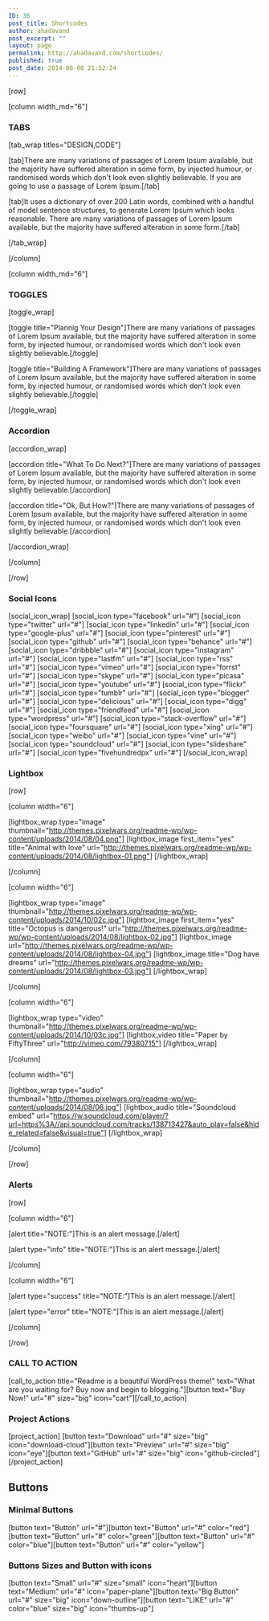 ```yaml
---
ID: 36
post_title: Shortcodes
author: ahadavand
post_excerpt: ""
layout: page
permalink: http://ahadavand.com/shortcodes/
published: true
post_date: 2014-08-08 21:32:24
---
```

[row]

[column width_md="6"]

### TABS

[tab_wrap titles="DESIGN,CODE"]

[tab]There are many variations of passages of Lorem Ipsum available, but the majority have suffered alteration in some form, by injected humour, or randomised words which don't look even slightly believable. If you are going to use a passage of Lorem Ipsum.[/tab]

[tab]It uses a dictionary of over 200 Latin words, combined with a handful of model sentence structures, to generate Lorem Ipsum which looks reasonable. There are many variations of passages of Lorem Ipsum available, but the majority have suffered alteration in some form.[/tab]

[/tab_wrap]

[/column]

[column width_md="6"]

### TOGGLES

[toggle_wrap]

[toggle title="Plannig Your Design"]There are many variations of passages of Lorem Ipsum available, but the majority have suffered alteration in some form, by injected humour, or randomised words which don't look even slightly believable.[/toggle]

[toggle title="Building A Framework"]There are many variations of passages of Lorem Ipsum available, but the majority have suffered alteration in some form, by injected humour, or randomised words which don't look even slightly believable.[/toggle]

[/toggle_wrap]

### Accordion

[accordion_wrap]

[accordion title="What To Do Next?"]There are many variations of passages of Lorem Ipsum available, but the majority have suffered alteration in some form, by injected humour, or randomised words which don't look even slightly believable.[/accordion]

[accordion title="Ok, But How?"]There are many variations of passages of Lorem Ipsum available, but the majority have suffered alteration in some form, by injected humour, or randomised words which don't look even slightly believable.[/accordion]

[/accordion_wrap]

[/column]

[/row]

### Social Icons

[social_icon_wrap] [social_icon type="facebook" url="#"] [social_icon type="twitter" url="#"] [social_icon type="linkedin" url="#"] [social_icon type="google-plus" url="#"] [social_icon type="pinterest" url="#"] [social_icon type="github" url="#"] [social_icon type="behance" url="#"] [social_icon type="dribbble" url="#"] [social_icon type="instagram" url="#"] [social_icon type="lastfm" url="#"] [social_icon type="rss" url="#"] [social_icon type="vimeo" url="#"] [social_icon type="forrst" url="#"] [social_icon type="skype" url="#"] [social_icon type="picasa" url="#"] [social_icon type="youtube" url="#"] [social_icon type="flickr" url="#"] [social_icon type="tumblr" url="#"] [social_icon type="blogger" url="#"] [social_icon type="delicious" url="#"] [social_icon type="digg" url="#"] [social_icon type="friendfeed" url="#"] [social_icon type="wordpress" url="#"] [social_icon type="stack-overflow" url="#"] [social_icon type="foursquare" url="#"] [social_icon type="xing" url="#"] [social_icon type="weibo" url="#"] [social_icon type="vine" url="#"] [social_icon type="soundcloud" url="#"] [social_icon type="slideshare" url="#"] [social_icon type="fivehundredpx" url="#"] [/social_icon_wrap]

### Lightbox

[row]

[column width="6"]

[lightbox_wrap type="image" thumbnail="http://themes.pixelwars.org/readme-wp/wp-content/uploads/2014/08/04.png"] [lightbox_image first_item="yes" title="Animal with love" url="http://themes.pixelwars.org/readme-wp/wp-content/uploads/2014/08/lightbox-01.png"] [/lightbox_wrap]

[/column]

[column width="6"]

[lightbox_wrap type="image" thumbnail="http://themes.pixelwars.org/readme-wp/wp-content/uploads/2014/10/02c.jpg"] [lightbox_image first_item="yes" title="Octopus is dangerous!" url="http://themes.pixelwars.org/readme-wp/wp-content/uploads/2014/08/lightbox-02.jpg"] [lightbox_image url="http://themes.pixelwars.org/readme-wp/wp-content/uploads/2014/08/lightbox-04.jpg"] [lightbox_image title="Dog have dreams" url="http://themes.pixelwars.org/readme-wp/wp-content/uploads/2014/08/lightbox-03.jpg"] [/lightbox_wrap]

[/column]

[column width="6"]

[lightbox_wrap type="video" thumbnail="http://themes.pixelwars.org/readme-wp/wp-content/uploads/2014/10/03c.jpg"] [lightbox_video title="Paper by FiftyThree" url="http://vimeo.com/79380715"] [/lightbox_wrap]

[/column]

[column width="6"]

[lightbox_wrap type="audio" thumbnail="http://themes.pixelwars.org/readme-wp/wp-content/uploads/2014/08/06.jpg"] [lightbox_audio title="Soundcloud embed" url="https://w.soundcloud.com/player/?url=https%3A//api.soundcloud.com/tracks/138713427&auto_play=false&hide_related=false&visual=true"] [/lightbox_wrap]

[/column]

[/row]

### Alerts

[row]

[column width="6"]

[alert title="NOTE:"]This is an alert message.[/alert]

[alert type="info" title="NOTE:"]This is an alert message.[/alert]

[/column]

[column width="6"]

[alert type="success" title="NOTE:"]This is an alert message.[/alert]

[alert type="error" title="NOTE:"]This is an alert message.[/alert]

[/column]

[/row]

### CALL TO ACTION

[call_to_action title="Readme is a beautiful WordPress theme!" text="What are you waiting for? Buy now and begin to blogging."][button text="Buy Now!" url="#" size="big" icon="cart"][/call_to_action]

### Project Actions

[project_action] [button text="Download" url="#" size="big" icon="download-cloud"][button text="Preview" url="#" size="big" icon="eye"][button text="GitHub" url="#" size="big" icon="github-circled"] [/project_action]

## Buttons

<div class="show-buttons">
  <h3>
    Minimal Buttons
  </h3> [button text="Button" url="#"][button text="Button" url="#" color="red"][button text="Button" url="#" color="green"][button text="Button" url="#" color="blue"][button text="Button" url="#" color="yellow"]
</div>

<div class="show-buttons">
  <h3>
    Buttons Sizes and Button with icons
  </h3> [button text="Small" url="#" size="small" icon="heart"][button text="Medium" url="#" icon="paper-plane"][button text="Big Button" url="#" size="big" icon="down-outline"][button text="LIKE" url="#" color="blue" size="big" icon="thumbs-up"]
</div>